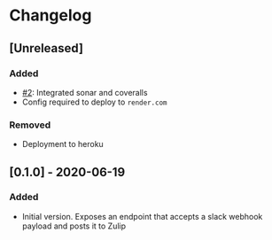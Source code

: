 # Changelog

## [Unreleased]
### Added
- [#2](https://github.com/devatherock/slack-webhook-facade/issues/2): Integrated sonar and coveralls
- Config required to deploy to `render.com`

### Removed
- Deployment to heroku

## [0.1.0] - 2020-06-19
### Added
- Initial version. Exposes an endpoint that accepts a slack webhook payload and posts it to Zulip